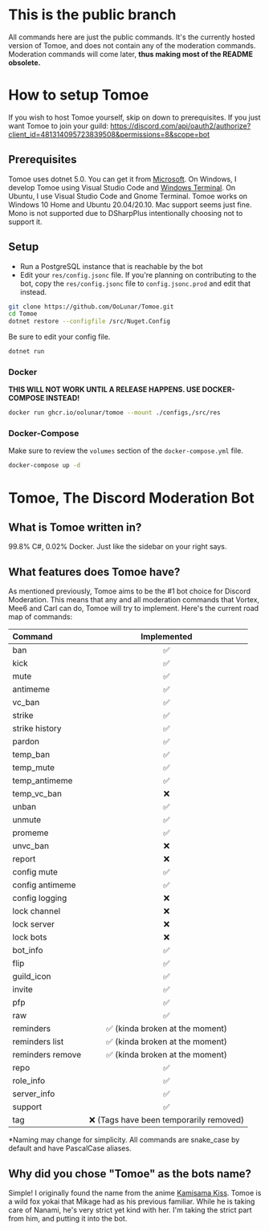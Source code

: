 # This is the public branch
All commands here are just the public commands. It's the currently hosted version of Tomoe, and does not contain any of the moderation commands. Moderation commands will come later, **thus making most of the README obsolete.**

# How to setup Tomoe

If you wish to host Tomoe yourself, skip on down to prerequisites. If you just want Tomoe to join your guild: https://discord.com/api/oauth2/authorize?client_id=481314095723839508&permissions=8&scope=bot

## Prerequisites

Tomoe uses dotnet 5.0. You can get it from [Microsoft](https://dotnet.microsoft.com/download/dotnet/5.0). On Windows, I develop Tomoe using Visual Studio Code and [Windows Terminal](https://www.microsoft.com/en-us/p/windows-terminal/9n0dx20hk701). On Ubuntu, I use Visual Studio Code and Gnome Terminal. Tomoe works on Windows 10 Home and Ubuntu 20.04/20.10. Mac support seems just fine. Mono is not supported due to DSharpPlus intentionally choosing not to support it.

## Setup

* Run a PostgreSQL instance that is reachable by the bot
* Edit your `res/config.jsonc` file. If you're planning on contributing to the bot, copy the `res/config.jsonc` file to `config.jsonc.prod` and edit that instead.

``` bash
git clone https://github.com/OoLunar/Tomoe.git
cd Tomoe
dotnet restore --configfile /src/Nuget.Config
```
Be sure to edit your config file.
```bash
dotnet run
```

### Docker
**THIS WILL NOT WORK UNTIL A RELEASE HAPPENS. USE DOCKER-COMPOSE INSTEAD!**
```bash
docker run ghcr.io/oolunar/tomoe --mount ./configs,/src/res
```

### Docker-Compose
Make sure to review the `volumes` section of the `docker-compose.yml` file.
```bash
docker-compose up -d
```

# Tomoe, The Discord Moderation Bot

## What is Tomoe written in?

99.8% C#, 0.02% Docker. Just like the sidebar on your right says.

## What features does Tomoe have?

As mentioned previously, Tomoe aims to be the #1 bot choice for Discord Moderation. This means that any and all moderation commands that Vortex, Mee6 and Carl can do, Tomoe will try to implement. Here's the current road map of commands:

| Command | Implemented |
|:-|:-:|
| ban | ✅ |
| kick | ✅ |
| mute | ✅ |
| antimeme | ✅ |
| vc_ban | ✅ |
| strike | ✅ |
| strike history | ✅ |
| pardon| ✅ |
| temp_ban | ✅ |
| temp_mute | ✅ |
| temp_antimeme | ✅ |
| temp_vc_ban | ❌ |
| unban | ✅ |
| unmute | ✅ |
| promeme | ✅ |
| unvc_ban | ❌ |
| report | ❌ |
| config mute | ✅ |
| config antimeme | ✅ |
| config logging | ❌ |
| lock channel | ❌ |
| lock server | ❌ |
| lock bots | ❌ |
| bot_info | ✅ |
| flip | ✅ |
| guild_icon | ✅ |
| invite | ✅ |
| pfp | ✅ |
| raw | ✅ |
| reminders | ✅ (kinda broken at the moment) |
| reminders list | ✅ (kinda broken at the moment) |
| reminders remove | ✅ (kinda broken at the moment) |
| repo | ✅ |
| role_info | ✅ |
| server_info | ✅ |
| support | ✅ |
| tag | ❌ (Tags have been temporarily removed) |

*Naming may change for simplicity. All commands are snake_case by default and have PascalCase aliases.

## Why did you chose "Tomoe" as the bots name?

Simple! I originally found the name from the anime [Kamisama Kiss](https://www.funimation.com/shows/kamisama-kiss/). Tomoe is a wild fox yokai that Mikage had as his previous familiar. While he is taking care of Nanami, he's very strict yet kind with her. I'm taking the strict part from him, and putting it into the bot.
